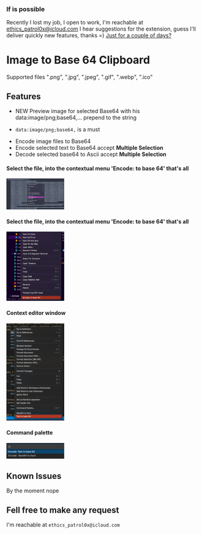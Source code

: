 ### If is possible
Recently I lost my job, I open to work, I'm reachable at ethics_patrol0x@icloud.com
I hear suggestions for the extension, guess I'll deliver quickly new features, thanks =)
[Just for a couple of days?](https://paypal.me/AreuAbellan?country.x=CO&locale.x=en_US)
# Image to Base 64 Clipboard

Supported files  ".png", ".jpg", ".jpeg", ".gif", ".webp", ".ico"

## Features
* NEW Preview image for selected Base64 with his data:image/png;base64,... prepend to the string
 - `data:image/png;base64,` is a must
* Encode image files to Base64
* Encode selected text to Base64  accept __Multiple Selection__
* Decode selected base64 to Ascii accept __Multiple Selection__


#### Select the file, into the contextual menu 'Encode: to base 64' that's all
<img src='images/preview-img.png' width='30%'/>

#### Select the file, into the contextual menu 'Encode: to base 64' that's all
<img src='images/contextual-menu.png' width='30%'/>

#### Context editor window
<img src='images/ContextMenu.png' width='30%' />

#### Command palette
<img src='images/Palette.png' width='30%' />

## Known Issues

By the moment nope

## Fell free to make any request
I'm reachable at `ethics_patrol0x@icloud.com`


